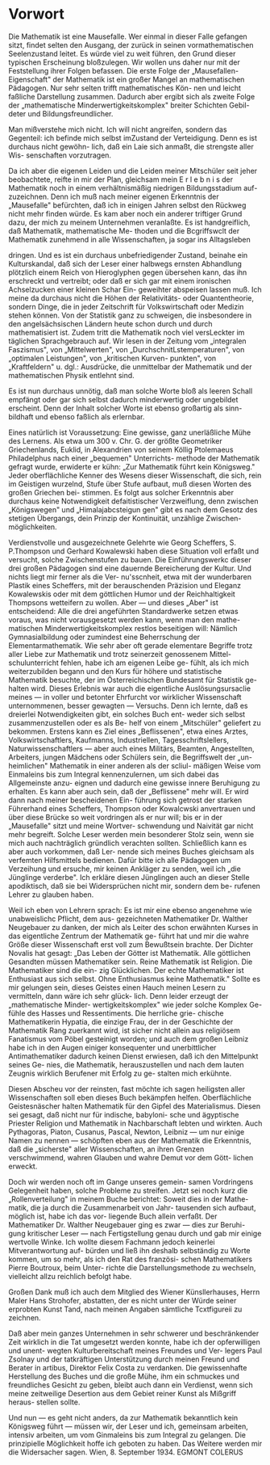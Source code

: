 # Vorwort

Die Mathematik ist eine Mausefalle. Wer einmal in
dieser Falle gefangen sitzt, findet selten den Ausgang,
der zurück in seinen vormathematischen Seelenzustand
leitet. Es würde viel zu weit führen, den Grund dieser
typischen Erscheinung bloßzulegen. Wir wollen uns
daher nur mit der Feststellung ihrer Folgen befassen.
Die erste Folge der „Mausefallen-Eigenschaft" der
Mathematik ist ein großer Mangel an mathematischen
Pädagogen. Nur sehr selten trifft mathematisches Kön-
nen und leicht faßliche Darstellung zusammen. Dadurch
aber ergibt sich als zweite Folge der „mathematische
Minderwertigkeitskomplex" breiter Schichten Gebil-
deter und Bildungsfreundlicher.

Man mißverstehe mich nicht. Ich will nicht angreifen,
sondern das Gegenteil: ich befinde mich selbst imZustand
der Verteidigung. Denn es ist durchaus nicht gewöhn-
lich, daß ein Laie sich anmaßt, die strengste aller Wis-
senschaften vorzutragen.

Da ich aber die eigenen Leiden und die Leiden meiner
Mitschüler seit jeher beobachtete, reifte in mir der Plan,
gleichsam mein E r l e b n i s der Mathematik noch in
einem verhältnismäßig niedrigen Bildungsstadium auf-
zuzeichnen. Denn ich muß nach meiner eigenen Erkenntnis 
der „Mausefalle" befürchten, daß ich in einigen
Jahren selbst den Rückweg nicht mehr finden würde.
Es kam aber noch ein anderer triftiger Grund dazu,
der mich zu meinem Unternehmen veranlaßte. Es ist
handgreiflich, daß Mathematik, mathematische Me-
thoden und die Bcgriffswclt der Mathematik zunehmend
in alle Wissenschaften, ja sogar ins Alltagsleben 

dringen. Und es ist ein durchaus unbefriedigender Zustand, 
beinahe ein Kulturskandal, daß sich der Leser
einer halbwegs ernsten Abhandlung plötzlich einem
Reich von Hieroglyphen gegen übersehen kann, das ihn
erschreckt und vertreibt; oder daß er sich gar mit
einem ironischen Achselzucken einer kleinen Schar Ein-
geweihter abspeisen lassen muß. Ich meine da durchaus
nicht die Höhen der Relativitäts- oder Quantentheorie,
sondern Dinge, die in jeder Zeitschrift für Volkswirtschaft 
oder Medizin stehen können. Von der Statistik
ganz zu schweigen, die insbesondere in den angelsächsischen
Ländern heute schon durch und durch mathematisiert ist. 
Zudem tritt die Mathematik noch viel versLeckter 
im täglichen Sprachgebrauch auf. Wir
lesen in der Zeitung vom „integralen Faszismus", von
„Mittelwerten", von „DurchschnitLstemperaturen", von
„optimalen Leistungen", von „kritischen Kurven-
punkten", von „Kraftfeldern" u. dgl.: Ausdrücke, die
unmittelbar der Mathematik und der mathematischen
Physik entlehnt sind.

Es ist nun durchaus unnötig, daß man solche Worte
bloß als leeren Schall empfängt oder gar sich selbst
dadurch minderwertig oder ungebildet erscheint. Denn
der Inhalt solcher Worte ist ebenso großartig als sinn-
bildhaft und ebenso faßlich als erlernbar.

Eines natürlich ist Voraussetzung: Eine gewisse,
ganz unerläßliche Mühe des Lernens. Als etwa um
300 v. Chr. G. der größte Geometriker Griechenlands,
Euklid, in Alexandrien von seinem Köllig Ptolemaeus
Philadelphus nach einer „bequemen" Unterrichts-
methode der Mathematik gefragt wurde, erwiderte er
kühn: „Zur Mathematik führt kein Königsweg." Jeder
oberflächliche Kenner des Wesens dieser Wissenschaft,
die sich, rein im Geistigen wurzelnd, Stufe über Stufe
aufbaut, muß diesen Worten des großen Griechen bei-
stimmen. Es folgt aus solcher Erkenntnis aber durchaus
keine Notwendigkeit defaitistischer Verzweiflung, denn
zwischen „Königswegen" und „Himalajabcsteigun
gen" gibt es nach dem Gesotz des stetigen Übergangs,
dein Prinzip der Kontinuität, unzählige Zwischen-
möglichkeiten.

Verdienstvolle und ausgezeichnete Gelehrte wie
Georg Scheffers, S. P.Thompson und Gerhard Kowalewski
haben diese Situation voll erfaßt und versucht, solche
Zwischenstufen zu bauen. Die Einführungswerkc dieser
drei großen Pädagogen sind eine dauernde Bereicherung
der Kultur. Und nichts liegt mir ferner als die Ver-
nu'sscnheit, etwa mit der wunderbaren Plastik eines
Scheffers, mit der berauschenden Präzision und Eleganz
Kowalewskis oder mit dem göttlichen Humor und der
Reichhaltigkeit Thompsons wetteifern zu wollen. Aber
— und dieses „Aber" ist entscheidend: Alle die drei
angeführten Standardwerke setzen etwas voraus, was
nicht vorausgesetzt werden kann, wenn man den mathe-
matischen Minderwertigkeitskomplex restlos beseitigen
will: Nämlich Gymnasialbildung oder zumindest eine
Beherrschung der Elementarmathematik. Wie sehr aber
oft gerade elementare Begriffe trotz aller Liebe zur
Mathematik und trotz seinerzeit genossenem Mittel-
schulunterricht fehlen, habe ich am eigenen Leibe ge-
fühlt, als ich mich weiterzubilden begann und den
Kurs für höhere und statistische Mathematik besuchte,
der im Österreichischen Bundesamt für Statistik ge-
halten wird. Dieses Erlebnis war auch die eigentliche
Auslösungsursaclie meines — in voller und betonter
Ehrfurcht vor wirklicher Wissenschaft unternommenen,
besser gewagten — Versuchs. Denn ich lernte, daß es
dreierlei Notwendigkeiten gibt, ein solches Buch ent-
weder sich selbst zusammenzustellen oder es als Be-
helf von einem „Mitschüler" geliefert zu bekommen.
Erstens kann es Ziel eines „Beflissenen", etwa eines
Arztes, Volkswirtschaftlers, Kaufmanns, Industriellen,
Tagesschriftslellers, Naturwissenschaftlers — aber auch
eines Militärs, Beamten, Angestellten, Arbeiters, jungen
Mädchens oder Schülers sein, die Begriffswelt der „un-
heimlichen" Mathematik in einer anderen als der scliul-
mäßigen Weise vom Einmaleins bis zum Integral
kennenzulernen, um sich dabei das Allgemeinste anzu-
eignen und dadurch eine gewisse innere Beruhigung zu
erhalten. Es kann aber auch sein, daß der „Beflissene"
mehr will. Er wird dann nach meiner bescheidenen Ein-
führung sich getrost der starken Führerhand eines
Scheffers, Thompson oder Kowalcwski anvertrauen und
über diese Brücke so weit vordringen als er nur will;
bis er in der „Mausefalle" sitzt und meine Wortver-
schwendung und Naivität gar nicht mehr begreift.
Solche Leser werden mein besonderer Stolz sein, wenn
sie mich auch nachträglich gründlich verachten sollten.
Schließlich kann es aber auch vorkommen, daß Ler-
nende sich meines Buches gleichsam als verfemten
Hilfsmittels bedienen. Dafür bitte ich alle Pädagogen
um Verzeihung und ersuche, mir keinen Ankläger zu
senden, weil ich „die Jünglinge verderbe". Ich erkläre
diesen Jünglingen auch an dieser Stelle apodiktisch,
daß sie bei Widersprüchen nicht mir, sondern dem be-
rufenen Lehrer zu glauben haben.

Weil ich eben von Lehrern sprach: Es ist mir eine
ebenso angenehme wie unabweislichc Pflicht, dem aus-
gezeichneten Mathematiker Dr. Walther Neugebauer
zu danken, der mich als Leiter des schon erwähnten
Kurses in das eigentliche Zentrum der Mathematik ge-
führt hat und mir die wahre Größe dieser Wissenschaft
erst voll zum Bewußtsein brachte. Der Dichter Novalis
hat gesagt: „Das Leben der Götter ist Mathematik. Alle
göttlichen Gesandten müssen Mathematiker sein. Reine
Mathematik ist Religion. Die Mathematiker sind die ein-
zig Glücklichen. Der echte Mathematiker ist Enthusiast
aus sich selbst. Ohne Enthusiasmus keine Mathematik."
Sollte es mir gelungen sein, dieses Geistes einen Hauch
meinen Lesern zu vermitteln, dann wäre ich sehr glück-
lich. Denn leider erzeugt der „mathematische Minder-
wertigkeitskomplex" wie jeder solche Komplex Ge-
fühle des Hasses und Ressentiments. Die herrliche grie-
chische Mathematikerin Hypatia, die einzige Frau, der
in der Geschichte der Mathematik Rang zuerkannt
wird, ist sicher nicht allein aus religiösem Fanatismus
vom Pöbel gesteinigt worden; und auch dem großen
Leibniz habe ich in den Augen einiger konsequenter
und unerbittlicher Antimathematiker dadurch keinen
Dienst erwiesen, daß ich den Mittelpunkt seines Ge-
nies, die Mathematik, herauszustellen und nach dem
lauten Zeugnis wirklich Berufener mit Erfolg zu ge-
stalten mich erkühnte.

Diesen Abscheu vor der reinsten, fast möchte ich
sagen heiligsten aller Wissenschaften soll eben dieses
Buch bekämpfen helfen. Oberflächliche Geistesnäscher
halten Mathematik für den Gipfel des Materialismus.
Diesen sei gesagt, daß nicht nur für indische, babyloni-
sche und ägyptische Priester Religion und Mathematik
in Nachbarschaft lebten und wirkten. Auch Pythagoras,
Piaton, Cusanus, Pascal, Newton, Leibniz — um nur
einige Namen zu nennen — schöpften eben aus der
Mathematik die Erkenntnis, daß die „sicherste" aller
Wissenschaften, an ihren Grenzen verschwimmend,
wahren Glauben und wahre Demut vor dem Gött-
lichen erweckt.

Doch wir werden noch oft im Gange unseres gemein-
samen Vordringens Gelegenheit haben, solche Probleme
zu streifen. Jetzt sei noch kurz die „Rollenverteilung"
in meinem Buche berichtet: Soweit dies in der Mathe-
matik, die ja durch die Zusammenarbeit von Jahr-
tausenden sich aufbaut, möglich ist, habe ich das vor-
liegende Buch allein verfaßt. Der Mathematiker
Dr. Walther Neugebauer ging es zwar — dies zur Beruhi-
gung kritischer Leser — nach Fertigstellung genau durch
und gab mir einige wertvolle Winke. Ich wollte diesem
Fachmann jedoch keinerlei Mitverantwortung auf-
bürden und ließ ihn deshalb selbständig zu Worte
kommen, um so mehr, als ich den Rat des französi-
schen Mathematikers Pierre Boutroux, beim Unter-
richte die Darstellungsmethode zu wechseln, vielleicht
allzu reichlich befolgt habe.

Großen Dank muß ich auch dem Mitglied des Wiener
Künsllerhauses, Herrn Maler Hans Strohofer, abstatten,
der es nicht unter der Würde seiner erprobten Kunst
Tand, nach meinen Angaben sämtliche Tcxtfigureii zu
zeichnen.

Daß aber mein ganzes Unternehmen in sehr schwerer
und beschränkender Zeit wirklich in die Tat umgesetzt
werden konnte, habe ich der opferwilligen und unent-
wegten Kulturbereitschaft meines Freundes und Ver-
legers Paul Zsolnay und der tatkräftigen Unterstützung
durch meinen Freund und Berater in artibus, Direktor
Felix Costa zu verdanken. Die gewissenhafte Herstellung
des Buches und die große Mühe, ihm ein schmuckes
und freundliches Gesicht zu geben, bleibt auch dann
ein Verdienst, wenn sich meine zeitweilige Desertion
aus dem Gebiet reiner Kunst als Mißgriff heraus-
stellen sollte.

Und nun — es geht nicht anders, da zur Mathematik
bekanntlich kein Königsweg führt — müssen wir, der
Leser und ich, gemeinsam arbeiten, intensiv arbeiten,
um vom Ginmaleins bis zum Integral zu gelangen. Die
prinzipielle Möglichkeit hoffe ich geboten zu haben.
Das Weitere werden mir die Widersacher sagen.
Wien, 8. September 1934.
EGMONT COLERUS

